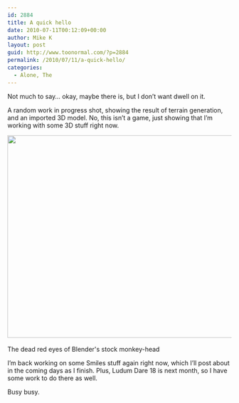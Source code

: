 ```yaml
---
id: 2884
title: A quick hello
date: 2010-07-11T00:12:09+00:00
author: Mike K
layout: post
guid: http://www.toonormal.com/?p=2884
permalink: /2010/07/11/a-quick-hello/
categories:
  - Alone, The
---
```

Not much to say&#8230; okay, maybe there is, but I don&#8217;t want dwell on it.

A random work in progress shot, showing the result of terrain generation, and an imported 3D model. No, this isn&#8217;t a game, just showing that I&#8217;m working with some 3D stuff right now.

<div id="attachment_2885" style="max-width: 650px" class="wp-caption aligncenter">
  <a href="/wp-content/uploads/2010/07/Foundation14.png"><img src="/wp-content/uploads/2010/07/Foundation14-640x455.png" alt="" title="Foundation14" width="640" height="455" class="size-large wp-image-2885" srcset="http://blog.toonormal.com/wp-content/uploads/2010/07/Foundation14-640x455.png 640w, http://blog.toonormal.com/wp-content/uploads/2010/07/Foundation14-450x320.png 450w, http://blog.toonormal.com/wp-content/uploads/2010/07/Foundation14.png 749w" sizes="(max-width: 640px) 100vw, 640px" /></a>
  
  <p class="wp-caption-text">
    The dead red eyes of Blender's stock monkey-head
  </p>
</div>

I&#8217;m back working on some Smiles stuff again right now, which I&#8217;ll post about in the coming days as I finish. Plus, Ludum Dare 18 is next month, so I have some work to do there as well.

Busy busy.